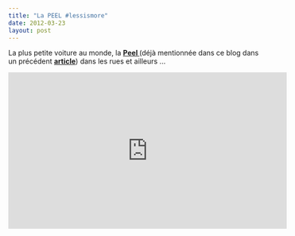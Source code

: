 ```yaml
---
title: "La PEEL #lessismore"
date: 2012-03-23
layout: post
---
```


<p>La plus petite voiture au monde, la <a href="http://www.peelengineering.co.uk/" target="_blank"><strong>Peel </strong></a>(déjà mentionnée dans ce blog dans un précédent <a href="/2012/02/50-ans-apres-toute-ressemblance-avec-la-situation-actuelle-ne-serait-que-pure-fiction.html" target="_blank"><strong>article</strong></a>) dans les rues et ailleurs ...</p> <p><iframe frameborder="0" height="315" src="http://www.youtube.com/embed/vW6BTlfUmck" width="560"></iframe></p>